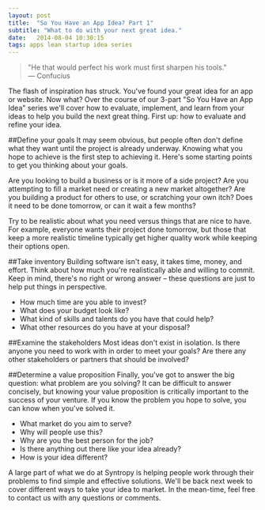 ```yaml
---
layout: post
title:  "So You Have an App Idea? Part 1"
subtitle: "What to do with your next great idea."
date:   2014-08-04 10:30:15
tags: apps lean startup idea series
---
```


> "He that would perfect his work must first sharpen his tools."
> <br>&mdash; Confucius

The flash of inspiration has struck. You've found your great idea for an app or website. Now what? Over the course of our 3-part "So You Have an App Idea" series we'll cover how to evaluate, implement, and learn from your ideas to help you build the next great thing. First up: how to evaluate and refine your idea.

##Define your goals
It may seem obvious, but people often don't define what they want until the project is already underway. Knowing what you hope to achieve is the first step to achieving it. Here's some starting points to get you thinking about your goals. 

Are you looking to build a business or is it more of a side project? Are you attempting to fill a market need or creating a new market altogether? Are you building a product for others to use, or scratching your own itch? Does it need to be done tomorrow, or can it wait a few months?

Try to be realistic about what you need versus things that are nice to have. For example, everyone wants their project done tomorrow, but those that keep a more realistic timeline typically get higher quality work while keeping their options open.

##Take inventory
Building software isn't easy, it takes time, money, and effort. Think about how much you're realistically able and willing to commit. Keep in mind, there's no right or wrong answer – these questions are just to help put things in perspective.
 
* How much time are you able to invest? 
* What does your budget look like? 
* What kind of skills and talents do you have that could help?
* What other resources do you have at your disposal? 

##Examine the stakeholders
Most ideas don't exist in isolation. Is there anyone you need to work with in order to meet your goals? Are there any other stakeholders or partners that should be involved?

##Determine a value proposition
Finally, you've got to answer the big question: what problem are you solving? It can be difficult to answer concisely, but knowing your value proposition is critically important to the success of your venture. If you know the problem you hope to solve, you can know when you've solved it. 

* What market do you aim to serve?
* Why will people use this?
* Why are you the best person for the job? 
* Is there anything out there like your idea already? 
* How is your idea different?

A large part of what we do at Syntropy is helping people work through their problems to find simple and effective solutions. We'll be back next week to cover different ways to take your idea to market. In the mean-time, feel free to contact us with any questions or comments. 